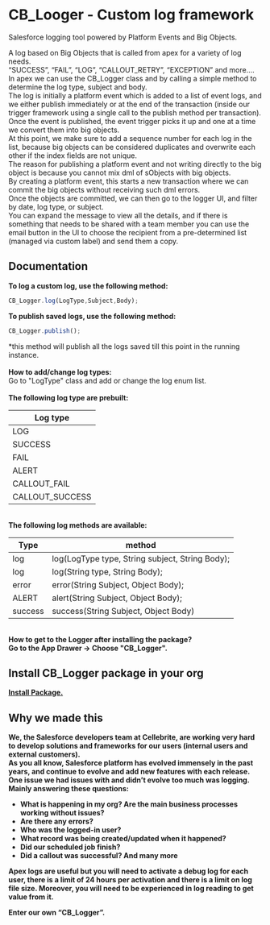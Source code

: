 # CB_Looger - Custom log framework
Salesforce logging tool powered by Platform Events and Big Objects.

A log based on Big Objects that is called from apex for a variety of log needs.<br/>
“SUCCESS”, “FAIL”, “LOG”, “CALLOUT_RETRY”, “EXCEPTION” and more….<br/>
In apex we can use the CB_Logger class and by calling a simple method to determine the log type, subject and body.<br/>
The log is initially a platform event which is added to a list of event logs, and we either publish immediately or at the end of the transaction (inside our trigger framework using a single call to the publish method per transaction).<br/>
Once the event is published, the event trigger picks it up and one at a time we convert them into big objects.<br/> At this point, we make sure to add a sequence number for each log in the list, because big objects can be considered duplicates and overwrite each other if the index fields are not unique.<br/>
The reason for publishing a platform event and not writing directly to the big object is because you cannot mix dml of sObjects with big objects.<br/> By creating a platform event, this starts a new transaction where we can commit the big objects without receiving such dml errors.<br/>
Once the objects are committed, we can then go to the logger UI, and filter by date, log type, or subject.<br/>
You can expand the message to view all the details, and if there is something that needs to be shared with a team member you can use the email button in the UI to choose the recipient from a pre-determined list (managed via custom label) and send them a copy.<br/>

Documentation
-------------
<b>To log a custom log, use the following method:</b>
```javascript
CB_Logger.log(LogType,Subject,Body);
```

<b>To publish saved logs, use the following method:</b>
```javascript
CB_Logger.publish();
```
*this method will publish all the logs saved till this point in the running instance.
<br/><br/>
<b>How to add/change log types:</b><br/>
Go to "LogType" class and add or change the log enum list.
<br/><br/>
<b>The following log type are prebuilt:</b>
<table>
	<thead>
		<th>Log type</th>
	</thead>
	<tbody>
		<tr>
			<td>
				LOG
			</td>
		</tr>
		<tr>
			<td>
				SUCCESS
			</td>
		</tr>	
		<tr>
			<td>
        FAIL
			</td>
		</tr>	
		<tr>
			<td>
        ALERT
			</td>
		</tr>
    		<tr>
			<td>
        CALLOUT_FAIL
			</td>
		</tr>
     <tr>
			<td>
        CALLOUT_SUCCESS
			</td>
		</tr>
	</tbody>
</table>
<br/>
<b>The following log methods are available:<b/>
<table>
	<thead>
		<th>Type</th>
    <th>method</th>
	</thead>
	<tbody>
		<tr>
			<td>
				log
			</td>
			<td>
				log(LogType type, String subject, String Body);
			</td>
		</tr>
		<tr>
			<td>
				log
			</td>
			<td>
				log(String type, String Body);
			</td>
		</tr>	
		<tr>
			<td>
        error
			</td>
			<td>
        error(String Subject, Object Body);
			</td>
		</tr>	
		<tr>
			<td>
        ALERT
			</td>
			<td>
        alert(String Subject, Object Body);
			</td>
		</tr>
    		<tr>
			<td>
        success
			</td>
			<td>
        success(String Subject, Object Body)
			</td>
		</tr>
	</tbody>
</table>
<br/>
<b>How to get to the Logger after installing the package?<b/><br/>
Go to the App Drawer -> Choose "CB_Logger".


Install CB_Logger package in your org
-------------
<a href="https://login.salesforce.com/packaging/installPackage.apexp?p0=04t4L000000gawa">
Install Package.
</a>

Why we made this
-------------
We, the Salesforce developers team at Cellebrite, are working very hard to develop solutions and frameworks for our users (internal users and external customers). <br/>As you all know, Salesforce platform has evolved immensely in the past years, and continue to evolve and add new features with each release.<br/>
One issue we had issues with and didn’t evolve too much was logging.<br/>
Mainly answering these questions:<br/>
- What is happening in my org? Are the main business processes working without issues?
- Are there any errors?
- Who was the logged-in user?
- What record was being created/updated when it happened?
- Did our scheduled job finish?
- Did a callout was successful?
And many more

Apex logs are useful but you will need to activate a debug log for each user, there is a limit of 24 hours per activation and there is a limit on log file size. Moreover, you will need to be experienced in log reading to get value from it.

Enter our own “CB_Logger”.

